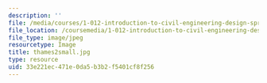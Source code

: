 ```yaml
---
description: ''
file: /media/courses/1-012-introduction-to-civil-engineering-design-spring-2002/33e221ec471e0da5b3b2f5401cf8f256_thames2small.jpg
file_location: /coursemedia/1-012-introduction-to-civil-engineering-design-spring-2002/33e221ec471e0da5b3b2f5401cf8f256_thames2small.jpg
file_type: image/jpeg
resourcetype: Image
title: thames2small.jpg
type: resource
uid: 33e221ec-471e-0da5-b3b2-f5401cf8f256
---
```

